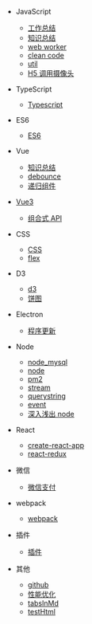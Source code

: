 - JavaScript

  - [工作总结](Javascript/工作总结.md)
  - [知识总结](Javascript/知识总结.md)
  - [web worker](Javascript/web_worker.md)
  - [clean code](Javascript/clean_code.md)
  - [util](Javascript/util.md)
  - [H5 调用摄像头](Javascript/H5调用摄像头.md)

- TypeScript

  - [Typescript](Typescript/index.md)

- ES6

  - [ES6](ES6/index.md)

- Vue

  - [知识总结](Vue/vue.md)
  - [debounce](Vue/debounce.md)
  - [递归组件](Vue/递归组件.md)

- [Vue3](Vue3.0/响应式基础.md)

  - [组合式 API](Vue3.0/响应式基础.md)

- CSS

  - [CSS](CSS/index.md)
  - [flex](CSS/flex.md)

- D3

  - [d3](D3/d3.md)
  - [饼图](D3/饼图.md)

- Electron

  - [程序更新](Electron/程序更新.md)

- Node

  - [node_mysql](Node/node_mysql.md)
  - [node](Node/nodejs.md)
  - [pm2](Node/pm2.md)
  - [stream](Node/stream.md)
  - [querystring](Node/querystring.md)
  - [event](Node/event.md)
  - [深入浅出 node](Node/深入浅出node.md)

- React

  - [create-react-app](React/create-react-app.md)
  - [react-redux](React/react-redux.md)

- 微信

  - [微信支付](微信/微信支付.md)

- webpack

  - [webpack](webpack/index.md)

- 插件

  - [插件](插件/plugin.md)

- 其他

  - [github](其他/github.md)
  - [性能优化](其他/性能优化.md)
  - [tabsInMd](其他/tabsInMd.md)
  - [testHtml](其他/test.html)
